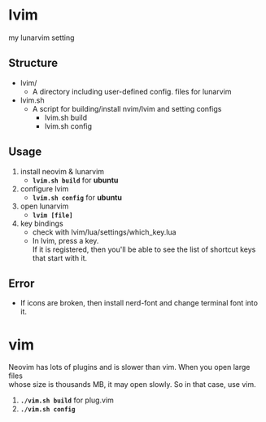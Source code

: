 # lvim
my lunarvim setting

## Structure
- lvim/
    + A directory including user-defined config. files for lunarvim
- lvim.sh
    + A script for building/install nvim/lvim and setting configs 
        + lvim.sh build
        + lvim.sh config

## Usage
1. install neovim & lunarvim
    + <b>`lvim.sh build`</b> for <b>ubuntu</b>
2. configure lvim
    + <b>`lvim.sh config`</b> for <b>ubuntu</b> 
3. open lunarvim
    + <b>`lvim [file]`</b> 
4. key bindings
    + check with lvim/lua/settings/which_key.lua
    + In lvim, press a key.  
      If it is registered, 
      then you'll be able to see the list of shortcut keys that start with it.

## Error
- If icons are broken, then install nerd-font and change terminal font into it.

# vim

Neovim has lots of plugins and is slower than vim. When you open large files  
whose size is thousands MB, it may open slowly. So in that case, use vim.

1. <b>`./vim.sh build`</b> for plug.vim
2. <b>`./vim.sh config`</b>

